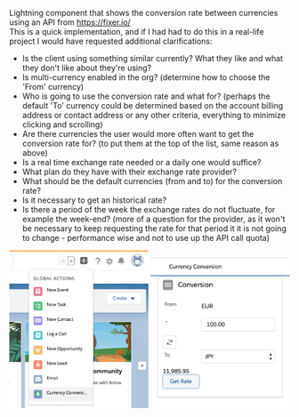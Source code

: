 Lightning component that shows the conversion rate between currencies using an API from https://fixer.io/  
This is a quick implementation, and if I had had to do this in a real-life project I would have requested additional clarifications:
* Is the client using something similar currently? What they like and what they don't like about they're using?
* Is multi-currency enabled in the org? (determine how to choose the 'From' currency)
* Who is going to use the conversion rate and what for? (perhaps the default 'To' currency could be determined based on the account billing address or contact address or any other criteria, everything to minimize clicking and scrolling)
* Are there currencies the user would more often want to get the conversion rate for? (to put them at the top of the list, same reason as above) 
* Is a real time exchange rate needed or a daily one would suffice? 
* What plan do they have with their exchange rate provider?
* What should be the default currencies (from and to) for the conversion rate?
* Is it necessary to get an historical rate?
* Is there a period of the week the exchange rates do not fluctuate, for example the week-end? (more of a question for the provider, as it won't be necessary to keep requesting the rate for that period it it is not going to change - performance wise and not to use up the API call quota)

<img src="https://github.com/zen37/salesforce/blob/master/conversion-rate/global.png" alt="Global Actions" width="250"/>

<img src="https://github.com/zen37/salesforce/blob/master/conversion-rate/currency%20conversion.png" alt="Currency Conversion" width="250"/>

